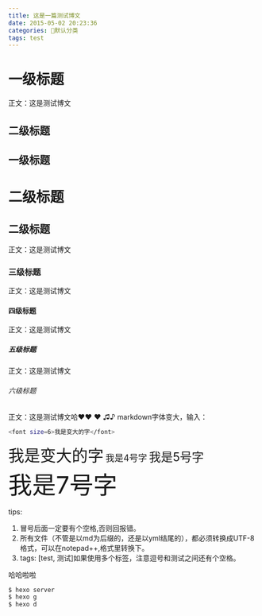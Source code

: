 ```yaml
---
title: 这是一篇测试博文
date: 2015-05-02 20:23:36
categories: 🍎默认分类
tags: test
---
```

# 一级标题
正文：这是测试博文
## 二级标题 ##
一级标题
----

二级标题
====

## 二级标题
正文：这是测试博文
### 三级标题
正文：这是测试博文
#### 四级标题
正文：这是测试博文
##### 五级标题
正文：这是测试博文
###### 六级标题
正文：这是测试博文哈❤❤ ❤ ♫♪
markdown字体变大，输入：
``` bash
<font size=6>我是变大的字</font>
```

<font size=6>我是变大的字</font>
<font size=4>我是4号字</font>
<font size=5>我是5号字</font> <br>
<font size=7>我是7号字</font>

tips:
> 
1. 冒号后面一定要有个空格,否则回报错。
2. 所有文件（不管是以md为后缀的，还是以yml结尾的），都必须转换成UTF-8格式，可以在notepad++,格式里转换下。
3. tags: [test, 测试]如果使用多个标签，注意逗号和测试之间还有个空格。

哈哈啦啦
``` bash
$ hexo server
$ hexo g
$ hexo d
```



  [1]: /images/smile1.gif